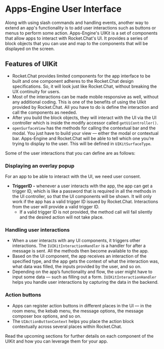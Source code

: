 # Apps-Engine User Interface

Along with using slash commands and handling events, another way to extend an app's functionality is to add user interactions such as buttons or menus to perform some action. Apps-Engine's UIKit is a set of components that allow apps to interact with Rocket.Chat's UI. It provides a series of block objects that you can use and map to the components that will be displayed on the screen.

## Features of UIKit

* Rocket.Chat provides limited components for the app interface to be built and one component adheres to the Rocket.Chat design specifications. So, it will look just like Rocket.Chat, without breaking the UX continuity for users.&#x20;
* Most of the interactions can be made mobile responsive as well, without any additional coding. This is one of the benefits of using the UIkit provided by Rocket.Chat. All you have to do is define the interaction and call the components as needed.&#x20;
* After you build the block objects, they will interact with the UI via the UI controller which is inside the modify accessor called `getUiController()`.&#x20;
* `openSurfaceView` has the methods for calling the contextual bar and the modal. You just have to build your view — either the modal or contextual bar. Apps-Engine and Rocket.Chat will be able to tell which one you’re trying to display to the user. This will be defined in `UIKitSurfaceType`.&#x20;

Some of the user interactions that you can define are as follows:

### Displaying an overlay popup

For an app to be able to interact with the UI, we need user consent.&#x20;

* **TriggerID -** whenever a user interacts with the app, the app can get a trigger ID, which is like a password that is required in all the methods in the UI controller, so that the UI components will be shown. It will only work if the app has a valid trigger ID issued by Rocket.Chat. Interactions from the user will provide a valid trigger ID.&#x20;
  * If a valid trigger ID is not provided, the method call will fail silently and the desired action will not take place.

### Handling user interactions

* When a user interacts with any UI components, it triggers other interactions. The `IUIKitInteractionHandler` is a handler for after a message is sent. All the methods then become available to the app.&#x20;
* Based on the UI component, the app receives an interaction of the specified type, and the app gets the context of what the interaction was, what data was filled, the inputs provided by the user, and so on.&#x20;
* Depending on the app’s functionality and flow, the user might have to input some data — such as filling out a form. `IUIKitInteractionHandler` helps you handle user interactions by capturing the data in the backend.&#x20;

### Action buttons

* Apps can register action buttons in different places in the UI — in the room menu, the kebab menu, the message options, the message composer box options, and so on.&#x20;
* The `UIActionButtonContext` helps you place the action block contextually across several places within Rocket.Chat.&#x20;

Read the upcoming sections for further details on each component of the UIKit and how you can leverage them for your app.&#x20;
